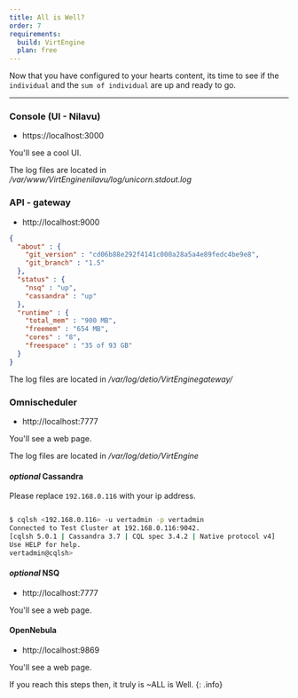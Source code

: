 ```yaml
---
title: All is Well?
order: 7
requirements:
  build: VirtEngine
  plan: free
---
```


Now that you have configured to your hearts content, its time to see if the `individual` and the `sum of individual` are up and ready to go.

---

### Console (UI - Nilavu)

- https://localhost:3000

You'll see a cool UI.

The log files are located in */var/www/VirtEnginenilavu/log/unicorn.stdout.log*


### API - gateway

- http://localhost:9000

~~~json
{
  "about" : {
    "git_version" : "cd06b88e292f4141c000a28a5a4e89fedc4be9e8",
    "git_branch" : "1.5"
  },
  "status" : {
    "nsq" : "up",
    "cassandra" : "up"
  },
  "runtime" : {
    "total_mem" : "900 MB",
    "freemem" : "654 MB",
    "cores" : "8",
    "freespace" : "35 of 93 GB"
  }
}
~~~

The log files are located in  */var/log/detio/VirtEnginegateway/*


### Omnischeduler

- http://localhost:7777

You'll see a web page.

The log files are located in */var/log/detio/VirtEngine*

#### *optional* Cassandra

Please replace `192.168.0.116` with  your ip address.

~~~bash

$ cqlsh <192.168.0.116> -u vertadmin -p vertadmin
Connected to Test Cluster at 192.168.0.116:9042.
[cqlsh 5.0.1 | Cassandra 3.7 | CQL spec 3.4.2 | Native protocol v4]
Use HELP for help.
vertadmin@cqlsh>

~~~

#### *optional* NSQ

- http://localhost:7777

You'll see a web page.

#### OpenNebula

- http://localhost:9869

You'll see a web page.

If you reach this steps then, it truly is ~ALL is Well.
{: .info}

